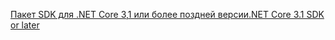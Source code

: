 [<span data-ttu-id="d4abc-101">Пакет SDK для .NET Core 3,1 или более поздней версии</span><span class="sxs-lookup"><span data-stu-id="d4abc-101">.NET Core 3.1 SDK or later</span></span>](https://dotnet.microsoft.com/download/dotnet-core/3.1)

